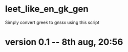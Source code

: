 # leet_like_en_gk_gen

Simply convert greek  to gяεεκ   using this script

# version 0.1 -- 8th aug, 20:56
